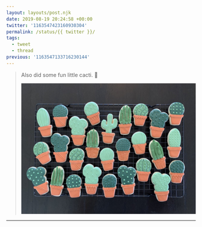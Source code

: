 ```yaml
---
layout: layouts/post.njk
date: 2019-08-19 20:24:58 +00:00
twitter: '1163547423160930304'
permalink: /status/{{ twitter }}/
tags: 
  - tweet
  - thread
previous: '1163547133716230144'
---
```


> Also did some fun little cacti. 🌵 
> 
> ![Decorated sugar cookies shaped like cacti in clay pots.](/img/1163547423160930304-ECXANmPUcAAL6pD.jpg)

---
